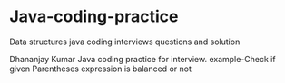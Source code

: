 # Java-coding-practice
Data structures java coding interviews questions and solution

Dhananjay Kumar 
Java coding practice for interview.
example-Check if given Parentheses expression is balanced or not
